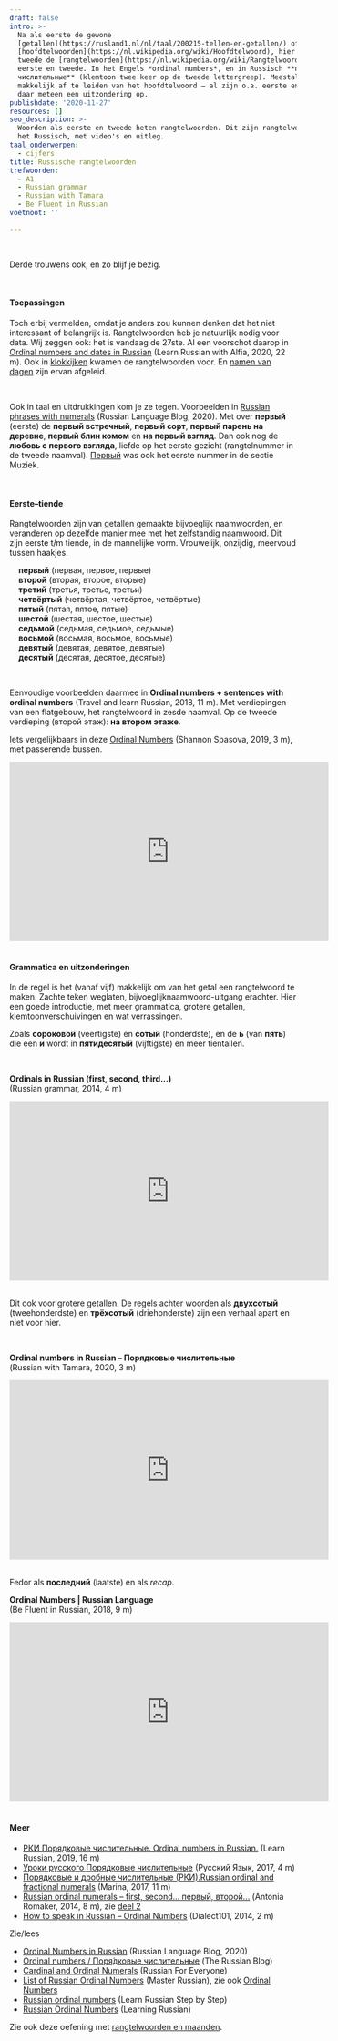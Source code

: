 ```yaml
---
draft: false
intro: >-
  Na als eerste de gewone
  [getallen](https://rusland1.nl/nl/taal/200215-tellen-en-getallen/) of
  [hoofdtelwoorden](https://nl.wikipedia.org/wiki/Hoofdtelwoord), hier en als
  tweede de [rangtelwoorden](https://nl.wikipedia.org/wiki/Rangtelwoord). Zoals
  eerste en tweede. In het Engels *ordinal numbers*, en in Russisch **порядковые
  числительные** (klemtoon twee keer op de tweede lettergreep). Meestal
  makkelijk af te leiden van het hoofdtelwoord – al zijn o.a. eerste en tweede
  daar meteen een uitzondering op.
publishdate: '2020-11-27'
resources: []
seo_description: >-
  Woorden als eerste en tweede heten rangtelwoorden. Dit zijn rangtelwoorden in
  het Russisch, met video's en uitleg.
taal_onderwerpen:
  - cijfers
title: Russische rangtelwoorden
trefwoorden:
  - A1
  - Russian grammar
  - Russian with Tamara
  - Be Fluent in Russian
voetnoot: ''

---
```



<br/>

Derde trouwens ook, en zo blijf je bezig.

<br/>


#### Toepassingen

Toch erbij vermelden, omdat je anders zou kunnen denken dat het niet interessant of belangrijk is. Rangtelwoorden heb je natuurlijk nodig voor data. Wij zeggen ook: het is vandaag de 27ste. Al een voorschot daarop in [Ordinal numbers and dates in Russian](https://youtu.be/B2NSFsYLOI4) (Learn Russian with Alfia, 2020, 22 m). Ook in [klokkijken](https://rusland1.nl/nl/taal/200218-klokkijken/) kwamen de rangtelwoorden voor. En [namen van dagen](https://rusland1.nl/nl/taal/20201118-russische-kalenderwoorden-maanden-en-dagen/) zijn ervan afgeleid.

<br/>

Ook in taal en uitdrukkingen kom je ze tegen. Voorbeelden in [Russian phrases with numerals](https://blogs.transparent.com/russian/russian-phrases-with-numerals/) (Russian Language Blog, 2020). Met over **первый** (eerste) de **первый встречный**, **первый сорт**, **первый парень на деревне**, **первый блин комом** en **на первый взгляд**. Dan ook nog de **любовь с первого взгляда**, liefde op het eerste gezicht (rangtelnummer in de tweede naamval). [Первый](https://rusland1.nl/nl/muziek/190412-amatory-eerste/) was ook het eerste nummer in de sectie Muziek.


<br/>


#### Eerste–tiende

Rangtelwoorden zijn van getallen gemaakte bijvoeglijk naamwoorden, en veranderen op dezelfde manier mee met het zelfstandig naamwoord. Dit zijn eerste t/m tiende, in de mannelijke vorm. Vrouwelijk, onzijdig, meervoud tussen haakjes.



&nbsp; &nbsp; **первый** (первая, первое, первые)<br/>&nbsp; &nbsp; **второй** (вторая, второе, вторые)<br/>&nbsp; &nbsp; **третий** (третья, третье, третьи)<br/>&nbsp; &nbsp; **четвёртый** (четвёртая, четвёртое, четвёртые)<br/>&nbsp; &nbsp; **пятый** (пятая, пятое, пятые)<br/>&nbsp; &nbsp; **шестой** (шестая, шестое, шестые)<br/>&nbsp; &nbsp; **седьмой** (седьмая, седьмое, седьмые)<br/>&nbsp; &nbsp; **восьмой** (восьмая, восьмое, восьмые)<br/>&nbsp; &nbsp; **девятый** (девятая, девятое, девятые)<br/>&nbsp; &nbsp; **десятый** (десятая, десятое, десятые)

<br/>

Eenvoudige voorbeelden daarmee in **Ordinal numbers + sentences with ordinal numbers** (Travel and learn Russian, 2018, 11 m).  Met verdiepingen van een flatgebouw, het rangtelwoord in zesde naamval. Op de tweede verdieping (второй этаж): **на втором этаже**.

Iets vergelijkbaars in deze [Ordinal Numbers](https://youtu.be/1gnf75flFJM) (Shannon Spasova, 2019, 3 m), met  passerende bussen.



<iframe width="560" height="315" src="https://www.youtube.com/embed/bLs0VDIrFHM" frameborder="0" allow="accelerometer; autoplay; clipboard-write; encrypted-media; gyroscope; picture-in-picture" allowfullscreen></iframe>

<br/>

<br/>


#### Grammatica en uitzonderingen


In de regel is het (vanaf vijf) makkelijk om van het getal een rangtelwoord te maken. Zachte teken weglaten, bijvoeglijknaamwoord-uitgang erachter. Hier een goede introductie, met meer grammatica, grotere getallen, klemtoonverschuivingen en wat verrassingen.

Zoals **сороковой** (veertigste) en **сотый** (honderdste), en de **ь** (van **пять**) die een **и**  wordt in **пятидесятый** (vijftigste) en meer tientallen.

 
<br/>
 

**Ordinals in Russian (first, second, third...)**<br/>(Russian grammar, 2014, 4 m)
<iframe width="560" height="315" src="https://www.youtube.com/embed/cd-_ve7gh1s" frameborder="0" allow="accelerometer; autoplay; encrypted-media; gyroscope; picture-in-picture" allowfullscreen></iframe>

<br/>

<br/>

Dit ook voor grotere getallen. De regels achter woorden als **двухсотый** (tweehonderdste) en **трёхсотый** (driehonderste) zijn een verhaal apart en niet voor hier.

<br/>

**Ordinal numbers in Russian – Порядковые числительные**<br/>(Russian with Tamara, 2020, 3 m)


<iframe width="560" height="315" src="https://www.youtube.com/embed/F8IgqpiXr8o" frameborder="0" allow="accelerometer; autoplay; clipboard-write; encrypted-media; gyroscope; picture-in-picture" allowfullscreen></iframe>

 <br/>

<br/>

Fedor als **последний** (laatste) en als *recap*.



**Ordinal Numbers | Russian Language**<br/>(Be Fluent in Russian, 2018, 9 m)

 <iframe width="560" height="315" src="https://www.youtube.com/embed/RuJa9h8IMFY" frameborder="0" allow="accelerometer; autoplay; clipboard-write; encrypted-media; gyroscope; picture-in-picture" allowfullscreen></iframe>


<br/>

<br/>
 

 
#### Meer

- [РКИ Порядковые числительные. Ordinal numbers in Russian.](https://youtu.be/DFcWOuohc84) (Learn Russian, 2019, 16 m)
- [Уроки русского Порядковые числительные](https://youtu.be/zzKOk2R-9rk) (Русский Язык, 2017, 4 m)
- [Порядковые и дробные числительные (РКИ).Russian ordinal and fractional numerals](https://youtu.be/tv9D2Nke01Y) (Marina, 2017, 11 m)
- [Russian ordinal numerals – first, second... первый, второй...](https://youtu.be/5FPGQc2xyWw) (Antonia Romaker, 2014, 8 m), zie [deel 2](https://youtu.be/Py9cFNHVgbk)
- [How to speak in Russian – Ordinal Numbers](https://youtu.be/7aVnU42YYqk) (Dialect101, 2014, 2 m)


 

Zie/lees

- [Ordinal Numbers in Russian](https://blogs.transparent.com/russian/ordinal-numbers-in-russian/) (Russian Language Blog, 2020) 
- [Ordinal numbers / Поря́дковые числительные](https://therussianblog.wordpress.com/russian-grammar/numbers/ordinal-numbers/) (The Russian Blog)
- [Cardinal and Ordinal Numerals](https://www.russianforeveryone.com/Rufe/Lessons/Course1/Phrasebook/Topic4_Numbers/Topic4_4/Topic4_4.htm) (Russian For Everyone)
- [List of Russian Ordinal Numbers](http://masterrussian.com/numbers/ordinal_numbers.htm) (Master Russian), zie ook [Ordinal Numbers](http://masterrussian.com/aa051601a.shtml)
- [Russian ordinal numbers](https://learnrussianstepbystep.com/en/russian-ordinal-numbers/) (Learn Russian Step by Step)
- [Russian Ordinal Numbers](https://learningrussian.net/russian-grammar/numbers/ordinal.php) (Learning Russian)

 

 Zie ook deze oefening met [rangtelwoorden en maanden](https://www.goethe-verlag.com/book2/EN/ENRU/ENRU063.HTM). 

